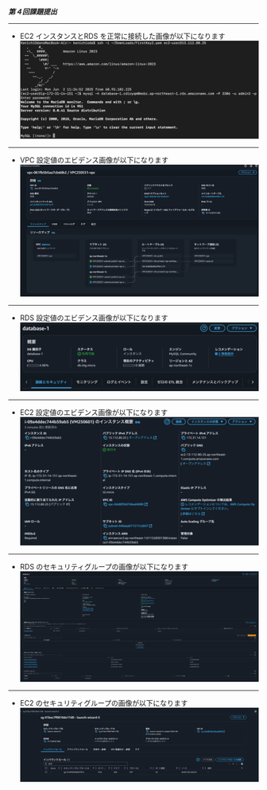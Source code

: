 ***第４回課題提出***
***
* EC2 インスタンスとRDS を正常に接続した画像が以下になります  
![接続正常画像](image3/Conection.png)    
***  
* VPC 設定値のエビデンス画像が以下になります  
![接続正常画像](image3/VPC.png)
***
* RDS 設定値のエビデンス画像が以下になります  
![接続正常画像](image3/RDS-skill.png)
***  
* EC2 設定値のエビデンス画像が以下になります  
![接続正常画像](image3/EC2-skill.png)
***  
* RDS のセキュリティグループの画像が以下になります  
![接続正常画像](image3/RDS-SG-attach.png)
***
* EC2 のセキュリティグループの画像が以下になります  
![接続正常画像](image3/EC2-SG1.png)  
